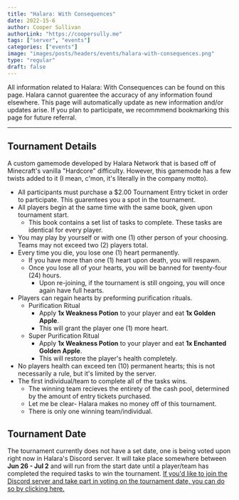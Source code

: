 ```yaml
---
title: "Halara: With Consequences"
date: 2022-15-6
author: Cooper Sullivan
authorLink: "https://coopersully.me"
tags: ["server", "events"]
categories: ["events"]
image: "images/posts/headers/events/halara-with-consequences.png"
type: "regular"
draft: false
---
```


All information related to Halara: With Consequences can be found on this page. Halara cannot guarentee the accuracy
of any information found elsewhere. This page will automatically update as new information and/or updates arise. If you
plan to participate, we recommmend bookmarking this page for future referral.

***

## Tournament Details
A custom gamemode developed by Halara Network that is based off of Minecraft's vanilla
"Hardcore" difficulty. However, this gamemode has a few twists added to it (I mean, c'mon, 
it's literally in the company motto).

* All participants must purchase a $2.00 Tournament Entry ticket in order to participate. This guarentees you a spot in the tournament.
* All players begin at the same time with the same book, given upon tournament start.
	* This book contains a set list of tasks to complete. These tasks are identical for every player.
* You may play by yourself or with one (1) other person of your choosing. Teams may not exceed two (2) players total.
* Every time you die, you lose one (1) heart permanently.
	* If you have more than one (1) heart upon death, you will respawn.
	* Once you lose all of your hearts, you will be banned for twenty-four (24) hours.
		* Upon re-joining, if the tournament is still ongoing, you will once again have full hearts.
* Players can regain hearts by preforming purification rituals.
	* Purification Ritual
		* Apply **1x Weakness Potion** to your player and eat **1x Golden Apple**.
		* This will grant the player one (1) more heart.
	* Super Purification Ritual
		* Apply **1x Weakness Potion** to your player and eat **1x Enchanted Golden Apple**.
		* This will restore the player's health completely.
* No players health can exceed ten (10) permanent hearts; this is not necessarily a rule, but it's limited by the server.
* The first individual/team to complete all of the tasks wins.
	* The winning team recieves the entirety of the cash pool, determined by the amount of entry tickets purchased.
	*	 Let me be clear- Halara makes no money off of this tournament.
	* There is only one winning team/individual.


## Tournament Date
The tournament currently does not have a set date, one is being voted upon right now in Halara's Discord server.
It will take place somewhere between **Jun 26 - Jul 2** and will run from the start date until a player/team has
completed the required tasks to win the tournament. [If you'd like to join the Discord server and take part in voting
on the tournament date, you can do so by clicking here.](https://discord.com/invite/ZbrzN5RmyR)
